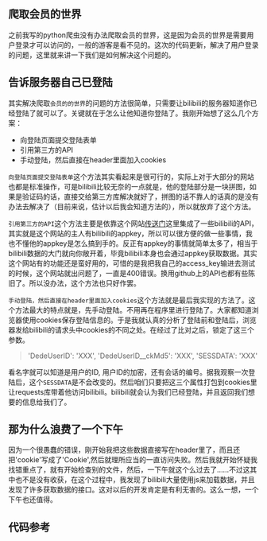 ## 爬取会员的世界

之前我写的python爬虫没有办法爬取会员的世界，这是因为会员的世界是需要用户登录才可以访问的，一般的游客是看不见的。这次的代码更新，解决了用户登录的问题，这里就来讲一下我们是如何解决这个问题的。

## 告诉服务器自己已登陆

其实解决爬取`会员的的世界`的问题的方法很简单，只需要让bilibili的服务器知道你已经登陆了就可以了。关键就在于怎么让他知道你登陆了。我刚开始想了这么几个方案：

- 向登陆页面提交登陆表单
- 引用第三方的API
- 手动登陆，然后直接在header里面加入cookies

`向登陆页面提交登陆表单`这个方法其实看起来是很可行的，实际上对于大部分的网站也都是标准操作，可是bilibili比较无奈的一点就是，他的登陆部分是一块拼图，如果是验证码的话，直接交给第三方库解决就好了，拼图的话不靠人的话真的是没有办法去解决了（目前来说，估计以后我会知道方法的），所以就放弃了这个方法。


`引用第三方的API`这个方法主要是依靠这个网站[传送门](https://api.kaaass.net/biliapi/docs/?file=02-视频相关/001-解析B站视频)这里集成了一些bilibili的API，其实就是这个网站的主人有bilibili的appkey，所以可以很方便的做一些事情，我也不懂他的appkey是怎么搞到手的。反正有appkey的事情就简单太多了，相当于bilibili数据的大门就向你敞开着，毕竟bilibili本身也会通过appkey获取数据。其实这个网站有的功能还是蛮好用的，可惜的是我把我自己的access_key输进去测试的时候，这个网站就出问题了，一直是400错误。换用github上的API也都有些陈旧了。所以没办法，这个方法也只好作罢。

`手动登陆，然后直接在header里面加入cookies`这个方法就是最后我实现的方法了。这个方法最大的特点就是，先手动登陆。不用再在程序里进行登陆了。大家都知道浏览器使用cookies保存登陆信息的。于是我就认真的分析了登陆前和登陆后，浏览器发给bilibili的请求头中cookies的不同之处。在经过了比对之后，锁定了这三个参数。

>'DedeUserID': 'XXX',
'DedeUserID__ckMd5': 'XXX',
'SESSDATA': 'XXX'

看名字就可以知道是用户的ID, 用户ID的加密，还有会话的编号。据我观察一次登陆后，这个`SESSDATA`是不会改变的。然后咱们只要把这三个属性打包到cookies里让requests库带着他访问bilibili。bilibili就会认为我们已经登陆，并且返回我们想要的信息给我们了。

## 那为什么浪费了一个下午

因为一个很愚蠢的错误，刚开始我把这些数据直接写在header里了，而且还把'cookie'写成了'Cookie',然后就理所应当的一直访问失败。然后我就开始怀疑我找错重点了，就有开始检查别的文件，然后，一下午就这个么过去了……不过这其中也不是没有收获，在这个过程中，我发现了bilibili大量使用js来加载数据，并且发现了许多获取数据的接口。这对以后的开发肯定是有利无害的。这么一想，一个下午也还值得。

## 代码参考
